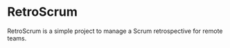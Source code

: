 RetroScrum 
=========================

RetroScrum is a simple project to manage a Scrum retrospective for remote teams.
